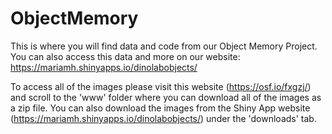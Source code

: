 # ObjectMemory

This is where you will find data and code from our Object Memory Project. 
You can also access this data and more on our website:  https://mariamh.shinyapps.io/dinolabobjects/

To access all of the images please visit this website (https://osf.io/fxgzj/) and scroll to the 'www' folder where you can download all of the images as a zip file. 
You can also download the images from the Shiny App website (https://mariamh.shinyapps.io/dinolabobjects/) under the 'downloads' tab.

